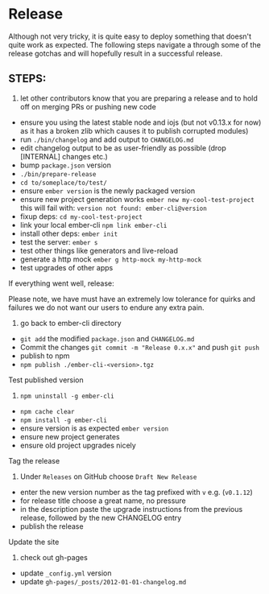 Release
=======

Although not very tricky, it is quite easy to deploy something that
doesn't quite work as expected. The following steps navigate a through
some of the release gotchas and will hopefully result in a successful
release.

STEPS:
------

1. let other contributors know that you are preparing a release and to hold off on merging PRs or pushing new code
* ensure you using the latest stable node and iojs (but not v0.13.x for now)
   as it has a broken zlib which causes it to publish corrupted modules)
* run `./bin/changelog` and add output to `CHANGELOG.md`
* edit changelog output to be as user-friendly as possible (drop [INTERNAL] changes etc.)
* bump `package.json` version
* `./bin/prepare-release`
* `cd to/someplace/to/test/`
* ensure `ember version` is the newly packaged version
* ensure new project generation works  `ember new my-cool-test-project`
  this will fail with: `version not found: ember-cli@version`
* fixup deps: `cd my-cool-test-project`
* link your local ember-cli  `npm link ember-cli`
* install other deps: `ember init`
* test the server: `ember s`
* test other things like generators and live-reload
* generate a http mock `ember g http-mock my-http-mock`
* test upgrades of other apps

If everything went well, release:

Please note, we have must have an extremely low tolerance for quirks
and failures we do not want our users to endure any extra pain.

1. go back to ember-cli directory
* `git add` the modified `package.json` and `CHANGELOG.md`
* Commit the changes `git commit -m "Release 0.x.x"` and push `git push`
* publish to npm
* `npm publish ./ember-cli-<version>.tgz`

Test published version

1. `npm uninstall -g ember-cli`
* `npm cache clear`
* `npm install -g ember-cli`
* ensure version is as expected `ember version`
* ensure new project generates
* ensure old project upgrades nicely

Tag the release
1. Under `Releases` on GitHub choose `Draft New Release`
* enter the new version number as the tag prefixed with `v` e.g. (`v0.1.12`)
* for release title choose a great name, no pressure
* in the description paste the upgrade instructions from the previous release, followed by the new CHANGELOG entry
* publish the release

Update the site

1. check out gh-pages
* update `_config.yml` version
* update `gh-pages/_posts/2012-01-01-changelog.md`
